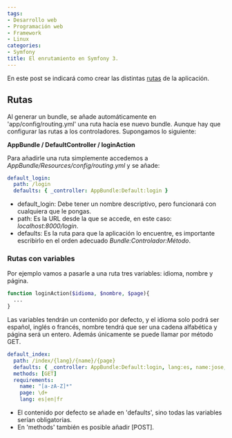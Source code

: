 ```yaml
---
tags:
- Desarrollo web
- Programación web
- Framework
- Linux
categories:
- Symfony
title: El enrutamiento en Symfony 3.
---
```


En este post se indicará como crear las distintas [rutas](https://symfony.com/doc/current/routing.html) de la aplicación.

## Rutas

Al generar un bundle, se añade automáticamente en 'app/config/routing.yml' una ruta hacía ese nuevo bundle. Aunque hay que configurar las rutas a los controladores. Supongamos lo siguiente:

**AppBundle / DefaultController / loginAction**

Para añadirle una ruta simplemente accedemos a *AppBundle/Resources/config/routing.yml* y se añade:

```yml
default_login:
  path: /login 
  defaults: { _controller: AppBundle:Default:login }
```
* default_login: Debe tener un nombre descriptivo, pero funcionará con cualquiera que le pongas.
* path: Es la URL desde la que se accede, en este caso: *localhost:8000/login*.
* defaults: Es la ruta para que la aplicación lo encuentre, es importante escribirlo en el orden adecuado *Bundle:Controlador:Método*.

### Rutas con variables

Por ejemplo vamos a pasarle a una ruta tres variables: idioma, nombre y página. 

```php
function loginAction($idioma, $nombre, $page){
  ...
}
```
Las variables tendrán un contenido por defecto, y el idioma solo podrá ser español, inglés o francés, nombre tendrá que ser una cadena alfabética y página será un entero. Además únicamente se puede llamar por método GET.

```yml
default_index:
  path: /index/{lang}/{name}/{page}
  defaults: { _controller: AppBundle:Default:login, lang:es, name:jose, page:0}
  methods: [GET]
  requirements: 
    name: "[a-zA-Z]*"
    page: \d+
    lang: es|en|fr
```
* El contenido por defecto se añade en 'defaults', sino todas las variables serían obligatorias.
* En 'methods' también es posible añadir [POST].
